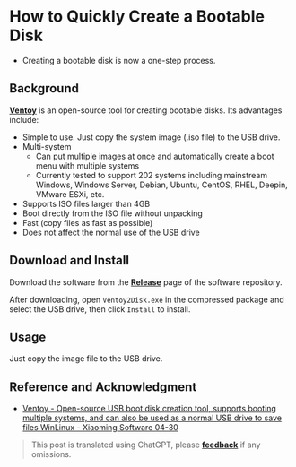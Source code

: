 # How to Quickly Create a Bootable Disk

- Creating a bootable disk is now a one-step process.

## Background

[**Ventoy**](https://www.ventoy.net/en/index.html) is an open-source tool for creating bootable disks. Its advantages include:

- Simple to use. Just copy the system image (.iso file) to the USB drive.
- Multi-system
  - Can put multiple images at once and automatically create a boot menu with multiple systems
  - Currently tested to support 202 systems including mainstream Windows, Windows Server, Debian, Ubuntu, CentOS, RHEL, Deepin, VMware ESXi, etc.
- Supports ISO files larger than 4GB
- Boot directly from the ISO file without unpacking
- Fast (copy files as fast as possible)
- Does not affect the normal use of the USB drive

## Download and Install

Download the software from the [**Release**](https://github.com/ventoy/Ventoy/releases) page of the software repository.

After downloading, open `Ventoy2Disk.exe` in the compressed package and select the USB drive, then click `Install` to install.

## Usage

Just copy the image file to the USB drive.

## Reference and Acknowledgment

- [Ventoy - Open-source USB boot disk creation tool, supports booting multiple systems, and can also be used as a normal USB drive to save files WinLinux - Xiaoming Software 04-30](https://telegra.ph/Ventoy---%E5%BC%80%E6%BA%90-U-%E7%9B%98%E5%90%AF%E5%8A%A8%E7%9B%98%E5%88%B6%E4%BD%9C%E5%B7%A5%E5%85%B7%E6%94%AF%E6%8C%81%E5%90%AF%E5%8A%A8%E5%A4%9A%E4%B8%AA%E7%B3%BB%E7%BB%9F%E8%BF%98%E8%83%BD%E5%BD%93%E6%99%AE%E9%80%9A-U-%E7%9B%98%E4%BF%9D%E5%AD%98%E6%96%87%E4%BB%B6WinLinux---%E5%B0%8F%E4%BC%97%E8%BD%AF%E4%BB%B6-04-30)

> This post is translated using ChatGPT, please [**feedback**](https://github.com/linyuxuanlin/Wiki_MkDocs/issues/new) if any omissions.